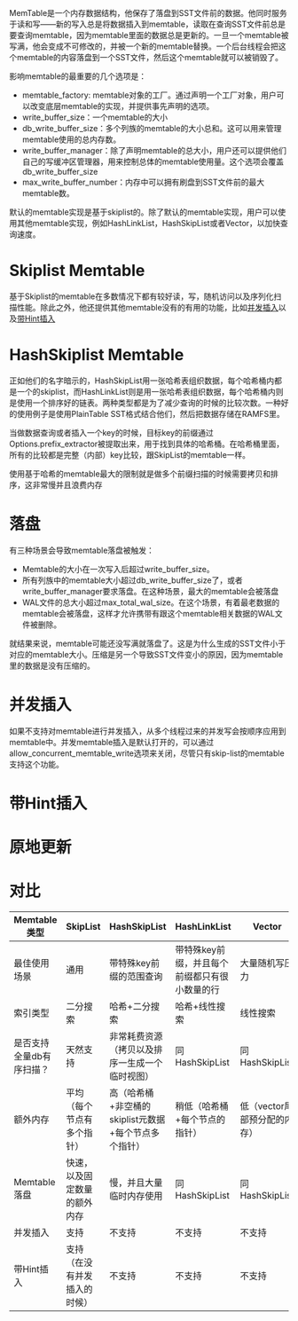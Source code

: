 MemTable是一个内存数据结构，他保存了落盘到SST文件前的数据。他同时服务于读和写——新的写入总是将数据插入到memtable，读取在查询SST文件前总是要查询memtable，因为memtable里面的数据总是更新的。一旦一个memtable被写满，他会变成不可修改的，并被一个新的memtable替换。一个后台线程会把这个memtable的内容落盘到一个SST文件，然后这个memtable就可以被销毁了。

影响memtable的最重要的几个选项是：

- memtable_factory: memtable对象的工厂。通过声明一个工厂对象，用户可以改变底层memtable的实现，并提供事先声明的选项。
- write_buffer_size：一个memtable的大小
- db_write_buffer_size：多个列族的memtable的大小总和。这可以用来管理memtable使用的总内存数。
- write_buffer_manager：除了声明memtable的总大小，用户还可以提供他们自己的写缓冲区管理器，用来控制总体的memtable使用量。这个选项会覆盖db_write_buffer_size
- max_write_buffer_number：内存中可以拥有刷盘到SST文件前的最大memtable数。

默认的memtable实现是基于skiplist的。除了默认的memtable实现，用户可以使用其他memtable实现，例如HashLinkList，HashSkipList或者Vector，以加快查询速度。

# Skiplist Memtable

基于Skiplist的memtable在多数情况下都有较好读，写，随机访问以及序列化扫描性能。除此之外，他还提供其他memtable没有的有用的功能，比如[并发插入]()以及[带Hint插入]()

# HashSkiplist Memtable

正如他们的名字暗示的，HashSkipList用一张哈希表组织数据，每个哈希桶内都是一个的skiplist，而HashLinkList则是用一张哈希表组织数据，每个哈希桶内则是使用一个排序好的链表。两种类型都是为了减少查询的时候的比较次数。一种好的使用例子是使用PlainTable SST格式结合他们，然后把数据存储在RAMFS里。

当做数据查询或者插入一个key的时候，目标key的前缀通过Options.prefix_extractor被提取出来，用于找到具体的哈希桶。在哈希桶里面，所有的比较都是完整（内部）key比较，跟SkipList的memtable一样。

使用基于哈希的memtable最大的限制就是做多个前缀扫描的时候需要拷贝和排序，这非常慢并且浪费内存

# 落盘

有三种场景会导致memtable落盘被触发：

- Memtable的大小在一次写入后超过write_buffer_size。
- 所有列族中的memtable大小超过db_write_buffer_size了，或者write_buffer_manager要求落盘。在这种场景，最大的memtable会被落盘
- WAL文件的总大小超过max_total_wal_size。在这个场景，有着最老数据的memtable会被落盘，这样才允许携带有跟这个memtable相关数据的WAL文件被删除。

就结果来说，memtable可能还没写满就落盘了。这是为什么生成的SST文件小于对应的memtable大小。压缩是另一个导致SST文件变小的原因，因为memtable里的数据是没有压缩的。

# 并发插入

如果不支持对memtable进行并发插入，从多个线程过来的并发写会按顺序应用到memtable中。并发memtable插入是默认打开的，可以通过allow_concurrent_memtable_write选项来关闭，尽管只有skip-list的memtable支持这个功能。

# 带Hint插入

# 原地更新
# 对比

|Memtable类型|SkipList|HashSkipList|HashLinkList|Vector|
|---|---|---|---|---|
|最佳使用场景|通用|带特殊key前缀的范围查询|带特殊key前缀，并且每个前缀都只有很小数量的行|大量随机写压力|
|索引类型|二分搜索|哈希+二分搜索|哈希+线性搜索|线性搜索|
|是否支持全量db有序扫描？|天然支持|非常耗费资源（拷贝以及排序一生成一个临时视图）|同HashSkipList|同HashSkipList|
|额外内存|平均（每个节点有多个指针）|高（哈希桶+非空桶的skiplist元数据+每个节点多个指针）|稍低（哈希桶+每个节点的指针）|低（vector尾部预分配的内存）|
|Memtable落盘|快速，以及固定数量的额外内存|慢，并且大量临时内存使用|同HashSkipList|同HashSkipList|
|并发插入|支持|不支持|不支持|不支持|
|带Hint插入|支持（在没有并发插入的时候）|不支持|不支持|不支持|


